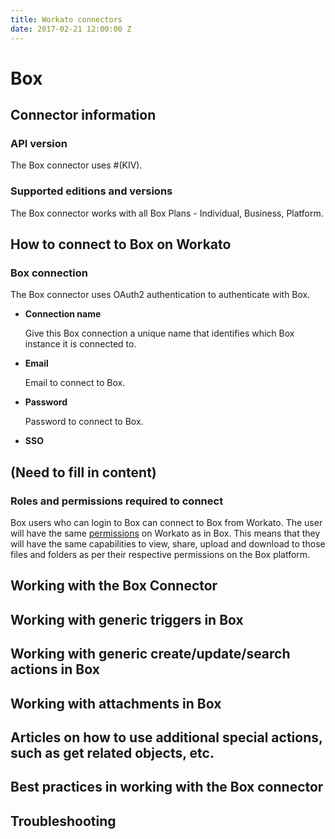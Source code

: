 ```yaml
---
title: Workato connectors
date: 2017-02-21 12:00:00 Z
---
```


# Box

## Connector information

### API version
The Box connector uses #(KIV). 

### Supported editions and versions
The Box connector works with all Box Plans - Individual, Business, Platform. 

## How to connect to Box on Workato

### Box connection
The Box connector uses OAuth2 authentication to authenticate with Box. 

* **Connection name**

  Give this Box connection a unique name that identifies which Box instance it is connected to.

* **Email**

  Email to connect to Box.

* **Password**

  Password to connect to Box.
  
* **SSO**
## (Need to fill in content)
  

### Roles and permissions required to connect
Box users who can login to Box can connect to Box from Workato. The user will have the same [permissions](https://community.box.com/t5/Collaboration-and-Sharing/What-Are-The-Different-Access-Levels-For-Collaborators/ta-p/144) on Workato as in Box. This means that they will have the same capabilities to view, share, upload and download to those files and folders as per their respective permissions on the Box platform.

## Working with the Box Connector

## Working with generic triggers in Box

## Working with generic create/update/search actions in Box

## Working with attachments in Box

## Articles on how to use additional special actions, such as get related objects, etc.

## Best practices in working with the Box connector

## Troubleshooting
